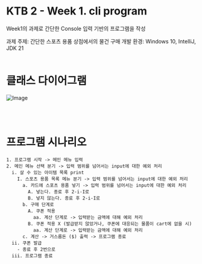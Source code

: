 # KTB 2 - Week 1. cli program
Week1의 과제로 간단한 Console 입력 기반의 프로그램을 작성

과제 주제: 간단한 스포츠 용품 상점에서의 물건 구매
개발 환경: Windows 10, IntelliJ, JDK 21 
<br>
<br>

# 클래스 다이어그램
![Image](https://github.com/user-attachments/assets/548022d3-d16d-4bf7-914c-01e3ed09c225)

<br>
<br>

# 프로그램 시나리오
```
1. 프로그램 시작 -> 메인 메뉴 입력
2. 메인 메뉴 선택 분기 -> 입력 범위를 넘어서는 input에 대한 예외 처리
  i. 살 수 있는 아이템 목록 print
    I. 스포츠 용품 목록 메뉴 분기 -> 입력 범위를 넘어서는 input에 대한 예외 처리
      a. 카드에 스포츠 용품 넣기 -> 입력 범위를 넘어서는 input에 대한 예외 처리
        A. 넣는다. 종료 후 2-i-I로
        B. 넣지 않는다. 종료 후 2-i-I로
      b. 구매 단계로
        A. 쿠폰 적용
          aa. 계산 단계로 -> 입력받는 금액에 대해 예외 처리
        B. 쿠폰 적용 X (발급받지 않았거나, 쿠폰에 대응되는 물품이 cart에 없을 시)
          aa. 계산 단계로 -> 입력받는 금액에 대해 예외 처리
      c. 계산 -> 거스름돈 ($) 출력 -> 프로그램 종료
  ii. 쿠폰 발급
    - 종료 후 2번으로 
  iii. 프로그램 종료
```
